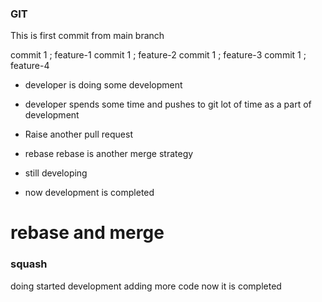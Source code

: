### GIT
This is first commit from main branch

commit 1 ; feature-1
commit 1 ; feature-2
commit 1 ; feature-3
commit 1 ; feature-4

* developer is doing some development
* developer spends some time and pushes to git lot of time as a part of development 
* Raise another pull request


* rebase
rebase is another merge strategy 
* still developing
* now development is completed


rebase and merge
=======
### squash

doing started development
adding more code
now it is completed
